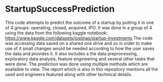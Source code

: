# StartupSuccessPrediction
This code attempts to predict the outcome of a startup by putting it in one of 4 groups: operating, closed, acquired, IPO. 
It was done in a group of 4 using the data from the following kaggle notebook: https://www.kaggle.com/datasets/justinas/startup-investments
The code was accessing data saved on a shared one drive and so in order to make use of it small changes would be needed according to how the user saves the data and provides it.
It also includes a the data preprocessing, exploratory data analysis, feature engineering and several other tasks that were done.
The prediction was done using multiple methods which are availaible to view.
The report which is also in this repository mentions all the used and engineers featured along with other technical details.
